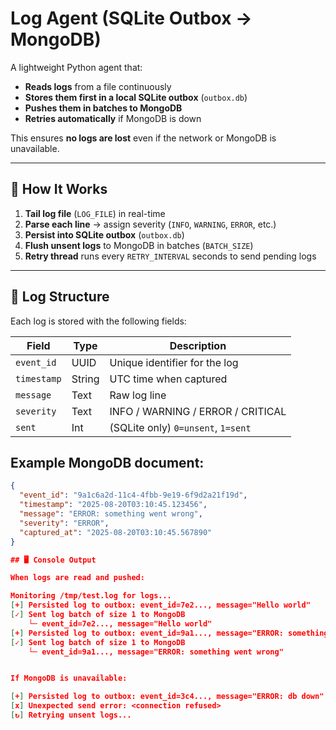 # Log Agent (SQLite Outbox → MongoDB)

A lightweight Python agent that:
- **Reads logs** from a file continuously  
- **Stores them first in a local SQLite outbox** (`outbox.db`)  
- **Pushes them in batches to MongoDB**  
- **Retries automatically** if MongoDB is down  

This ensures **no logs are lost** even if the network or MongoDB is unavailable.

---

## 🔧 How It Works

1. **Tail log file** (`LOG_FILE`) in real-time  
2. **Parse each line** → assign severity (`INFO`, `WARNING`, `ERROR`, etc.)  
3. **Persist into SQLite outbox** (`outbox.db`)  
4. **Flush unsent logs** to MongoDB in batches (`BATCH_SIZE`)  
5. **Retry thread** runs every `RETRY_INTERVAL` seconds to send pending logs  

---

## 📂 Log Structure

Each log is stored with the following fields:

| Field        | Type   | Description |
|--------------|--------|-------------|
| `event_id`   | UUID   | Unique identifier for the log |
| `timestamp`  | String | UTC time when captured |
| `message`    | Text   | Raw log line |
| `severity`   | Text   | INFO / WARNING / ERROR / CRITICAL |
| `sent`       | Int    | (SQLite only) `0=unsent`, `1=sent` |

## **Example MongoDB document:**
```json
{
  "event_id": "9a1c6a2d-11c4-4fbb-9e19-6f9d2a21f19d",
  "timestamp": "2025-08-20T03:10:45.123456",
  "message": "ERROR: something went wrong",
  "severity": "ERROR",
  "captured_at": "2025-08-20T03:10:45.567890"
}

## 🖥️ Console Output

When logs are read and pushed:

Monitoring /tmp/test.log for logs...
[+] Persisted log to outbox: event_id=7e2..., message="Hello world"
[✓] Sent log batch of size 1 to MongoDB
    └─ event_id=7e2..., message="Hello world"
[+] Persisted log to outbox: event_id=9a1..., message="ERROR: something went wrong"
[✓] Sent log batch of size 1 to MongoDB
    └─ event_id=9a1..., message="ERROR: something went wrong"


If MongoDB is unavailable:

[+] Persisted log to outbox: event_id=3c4..., message="ERROR: db down"
[x] Unexpected send error: <connection refused>
[↻] Retrying unsent logs...
